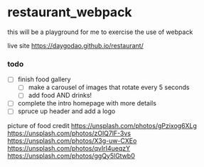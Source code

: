 # restaurant_webpack
this will be a playground for me to exercise the use of webpack

live site
https://daygodao.github.io/restaurant/

### todo
+ [ ] finish food gallery
    - [ ] make a carousel of images that rotate every 5 seconds
    - [ ] add food AND drinks!
+ [ ] complete the intro homepage with more details
+ [ ] spruce up header and add a logo

picture of food credit
https://unsplash.com/photos/gPzixog6XLg
https://unsplash.com/photos/zOlQ7lF-3vs
https://unsplash.com/photos/X3g-uw-CXEo
https://unsplash.com/photos/qvIrI4ueqzY
https://unsplash.com/photos/ggQy5lGtwb0